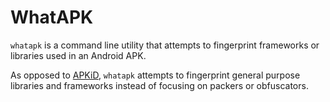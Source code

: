 # WhatAPK

`whatapk` is a command line utility that attempts to fingerprint frameworks or
libraries used in an Android APK.

As opposed to [APKiD][apkid], `whatapk` attempts to fingerprint general purpose
libraries and frameworks instead of focusing on packers or obfuscators.

[apkid]: https://github.com/rednaga/APKiD
